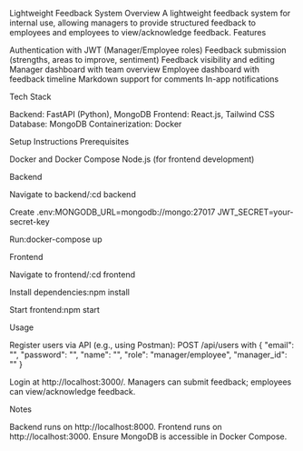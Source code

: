 Lightweight Feedback System
Overview
A lightweight feedback system for internal use, allowing managers to provide structured feedback to employees and employees to view/acknowledge feedback.
Features

Authentication with JWT (Manager/Employee roles)
Feedback submission (strengths, areas to improve, sentiment)
Feedback visibility and editing
Manager dashboard with team overview
Employee dashboard with feedback timeline
Markdown support for comments
In-app notifications

Tech Stack

Backend: FastAPI (Python), MongoDB
Frontend: React.js, Tailwind CSS
Database: MongoDB
Containerization: Docker

Setup Instructions
Prerequisites

Docker and Docker Compose
Node.js (for frontend development)

Backend

Navigate to backend/:cd backend


Create .env:MONGODB_URL=mongodb://mongo:27017
JWT_SECRET=your-secret-key


Run:docker-compose up



Frontend

Navigate to frontend/:cd frontend


Install dependencies:npm install


Start frontend:npm start



Usage

Register users via API (e.g., using Postman):
POST /api/users with { "email": "", "password": "", "name": "", "role": "manager/employee", "manager_id": "" }


Login at http://localhost:3000/.
Managers can submit feedback; employees can view/acknowledge feedback.

Notes

Backend runs on http://localhost:8000.
Frontend runs on http://localhost:3000.
Ensure MongoDB is accessible in Docker Compose.

